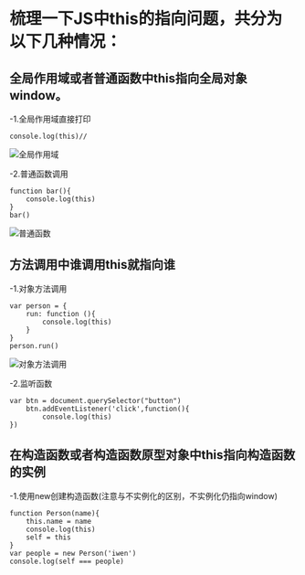 # 梳理一下JS中this的指向问题，共分为以下几种情况：

## 全局作用域或者普通函数中this指向全局对象window。
-1.全局作用域直接打印

```
console.log(this)//
```
![全局作用域](My_blog/JPG/this.jpg)

-2.普通函数调用

```
function bar(){
    console.log(this)
}
bar()
```
![普通函数](1523D4A01BF14A78B5B48317DFA5434A)

## 方法调用中谁调用this就指向谁
-1.对象方法调用

```
var person = {
    run: function (){
        console.log(this)
    }
}
person.run()
```
![对象方法调用](31F2DCEF724541788F6EF1EF848C7936)

-2.监听函数

```
var btn = document.querySelector("button")
    btn.addEventListener('click',function(){
        console.log(this)
})
```

## 在构造函数或者构造函数原型对象中this指向构造函数的实例
-1.使用new创建构造函数(注意与不实例化的区别，不实例化仍指向window)

```
function Person(name){
    this.name = name
    console.log(this)
    self = this
}
var people = new Person('iwen')
console.log(self === people)
```




